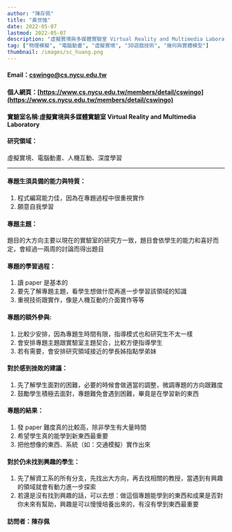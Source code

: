 ```yaml
---
author: "陳存佩"
title: "黃世強"
date: 2022-05-07
lastmod: 2022-05-07
description: "虛擬實境與多媒體實驗室 Virtual Reality and Multimedia Laboratory"
tag: ["物理模擬", "電腦動畫", "虛擬實境", "3D遊戲技術", "幾何與實體模型"]
thumbnail: /images/sc_huang.png
---
```


#### Email：cswingo@cs.nycu.edu.tw

#### 個人網頁：[https://www.cs.nycu.edu.tw/members/detail/cswingo](https://www.cs.nycu.edu.tw/members/detail/cswingo)

#### 實驗室名稱:虛擬實境與多媒體實驗室 Virtual Reality and Multimedia Laboratory

#### 研究領域：

虛擬實境、電腦動畫、人機互動、深度學習

---

#### 專題生須具備的能力與特質：

1. 程式編寫能力佳，因為在專題過程中很重視實作
2. 願意自我學習

#### 專題主題：

題目的大方向主要以現在的實驗室的研究方一致，題目會依學生的能力和喜好而定，會經過一兩周的討論而得出題目

#### 專題的學習過程：

1. 讀 paper 是基本的
2. 要先了解專題主題，看學生想做什麼再進一步學習該領域的知識
3. 重視技術跟實作，像是人機互動的介面實作等等

#### 專題的額外參與:

1. 比較少安排，因為專題生時間有限，指導模式也和研究生不太一樣
2. 會安排專題主題跟實驗室主題契合，比較方便指導學生
3. 若有需要，會安排研究領域接近的學長姊指點學弟妹

#### 對於感到挫敗的建議：

1. 先了解學生面對的困難，必要的時候會做適當的調整，微調專題的方向跟難度
2. 鼓勵學生積極去面對，專題難免會遇到困難，畢竟是在學習新的東西

#### 專題的結果：

1. 發 paper 難度真的比較高，除非學生有大量時間
2. 希望學生真的能學到新東西最重要
3. 把他想像的東西、系統（如：交通模擬）實作出來

#### 對於仍未找到興趣的學生：

1. 先了解資工系的所有分支，先找出大方向，再去找相關的教授，當遇到有興趣的領域就會有動力進一步探索
2. 若還是沒有找到興趣的話，可以去想：做這個專題能學到的東西和成果是否對你未來有幫助，興趣是可以慢慢培養出來的，有沒有學到東西最重要

#### 訪問者：陳存佩